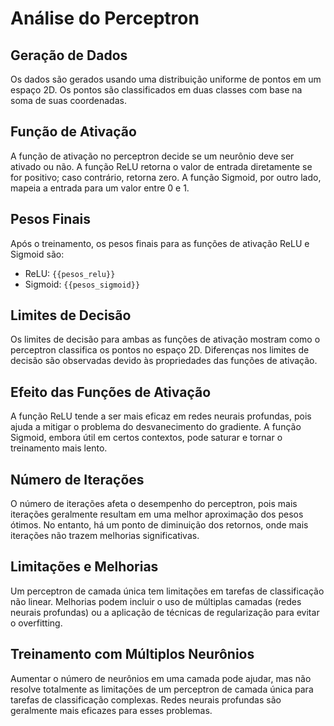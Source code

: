 # Análise do Perceptron

## Geração de Dados

Os dados são gerados usando uma distribuição uniforme de pontos em um espaço 2D. Os pontos são classificados em duas classes com base na soma de suas coordenadas.

## Função de Ativação

A função de ativação no perceptron decide se um neurônio deve ser ativado ou não. A função ReLU retorna o valor de entrada diretamente se for positivo; caso contrário, retorna zero. A função Sigmoid, por outro lado, mapeia a entrada para um valor entre 0 e 1.

## Pesos Finais

Após o treinamento, os pesos finais para as funções de ativação ReLU e Sigmoid são:

- ReLU: `{{pesos_relu}}`
- Sigmoid: `{{pesos_sigmoid}}`

## Limites de Decisão

Os limites de decisão para ambas as funções de ativação mostram como o perceptron classifica os pontos no espaço 2D. Diferenças nos limites de decisão são observadas devido às propriedades das funções de ativação.

## Efeito das Funções de Ativação

A função ReLU tende a ser mais eficaz em redes neurais profundas, pois ajuda a mitigar o problema do desvanecimento do gradiente. A função Sigmoid, embora útil em certos contextos, pode saturar e tornar o treinamento mais lento.

## Número de Iterações

O número de iterações afeta o desempenho do perceptron, pois mais iterações geralmente resultam em uma melhor aproximação dos pesos ótimos. No entanto, há um ponto de diminuição dos retornos, onde mais iterações não trazem melhorias significativas.

## Limitações e Melhorias

Um perceptron de camada única tem limitações em tarefas de classificação não linear. Melhorias podem incluir o uso de múltiplas camadas (redes neurais profundas) ou a aplicação de técnicas de regularização para evitar o overfitting.

## Treinamento com Múltiplos Neurônios

Aumentar o número de neurônios em uma camada pode ajudar, mas não resolve totalmente as limitações de um perceptron de camada única para tarefas de classificação complexas. Redes neurais profundas são geralmente mais eficazes para esses problemas.
